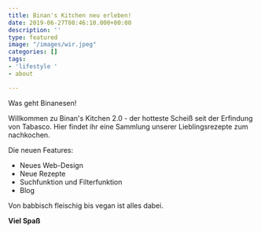 ```yaml
---
title: Binan's Kitchen neu erleben!
date: 2019-06-27T08:46:10.000+00:00
description: ''
type: featured
image: "/images/wir.jpeg"
categories: []
tags:
- 'lifestyle '
- about

---
```

Was geht Binanesen!

Willkommen zu Binan's Kitchen 2.0 - der hotteste Scheiß seit der Erfindung von Tabasco. Hier findet ihr eine Sammlung unserer Lieblingsrezepte zum nachkochen.

Die neuen Features:

* Neues Web-Design
* Neue Rezepte
* Suchfunktion und Filterfunktion
* Blog

Von babbisch fleischig bis vegan ist alles dabei.

**Viel Spaß**